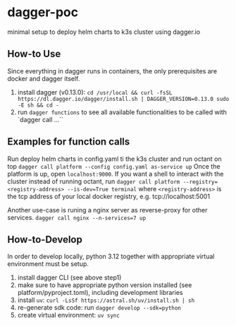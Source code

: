# dagger-poc
minimal setup to deploy helm charts to k3s cluster using dagger.io

## How-to Use
Since everything in dagger runs in containers, the only prerequisites are docker and dagger itself.
1. install dagger (v0.13.0): `cd /usr/local && curl -fsSL https://dl.dagger.io/dagger/install.sh | DAGGER_VERSION=0.13.0 sudo -E sh && cd -`
3. run `dagger functions` to see all available functionalities to be called with `dagger call ...``

## Examples for function calls
Run deploy helm charts in config.yaml ti the k3s cluster and run octant on top
```dagger call platform --config config.yaml as-service up```
Once the platform is up, open `localhost:9000`. If you want a shell to interact with the cluster instead of running octant, run
```dagger call platform --registry=<registry-address> --is-dev=True terminal``` where `<registry-address>` is the tcp address of your local docker registry, e.g. tcp://localhost:5001

Another use-case is runing a nginx server as reverse-proxy for other services.
```dagger call nginx --n-services=7 up```

## How-to-Develop
In order to develop locally, python 3.12 together with appropriate virtual environment must be setup.
1. install dagger CLI (see above step1)
2. make sure to have appropriate python version installed (see platform/pyproject.toml), including development libraries
3. install `uv`: `curl -LsSf https://astral.sh/uv/install.sh | sh`
4. re-generate sdk code: run `dagger develop --sdk=python`
5. create virtual environment: `uv sync`